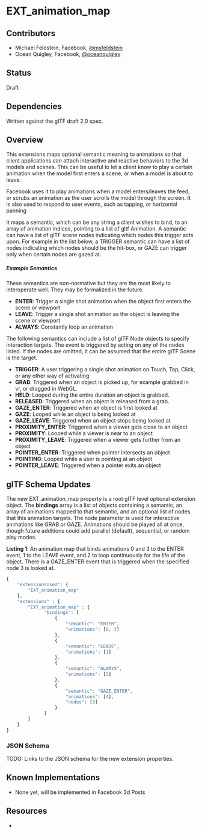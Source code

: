 # EXT_animation_map

## Contributors

* Michael Feldstein, Facebook, [@msfeldstein](https://twitter.com/msfeldstein)
* Ocean Quigley, Facebook, [@oceanquigley](https://twitter.com/oceanquigley)

## Status

Draft

## Dependencies

Written against the glTF draft 2.0 spec.

## Overview

This extensions maps optional semantic meaning to animations so that client applications can attach interactive and reactive behaviors to the 3d models and scenes. This can be useful to let a client know to play a certain animation when the model first enters a scene, or when a model is about to leave.

Facebook uses it to play animations when a model enters/leaves the feed, or scrubs an animation as the user scrolls the model through the screen.
It is also used to respond to user events, such as tapping, or horizontal panning

It maps a semantic, which can be any string a client wishes to bind, to an array of animation indices, pointing to a list of gltf Animation.  A semantic can have a list of glTF scene nodes indicating which nodes this trigger acts upon.  For example in the list below, a TRIGGER semantic can have a list of nodes indicating which nodes should be the hit-box, or GAZE can trigger only when certain nodes are gazed at.

##### Example Semantics

These semantics are non-normative but they are the most likely to interoperate well.  They may be formalized in the future.

* **ENTER**: Trigger a single shot animation when the object first enters the scene or viewport
* **LEAVE**: Trigger a single shot animation as the object is leaving the scene or viewport
* **ALWAYS**: Constantly loop an animation

The following semantics can include a list of glTF Node objects to specify interaction targets.  The event is triggered by acting on any of the nodes listed.  If the nodes are omitted, it can be assumed that the entire glTF Scene is the target.

* **TRIGGER**: A user triggering a single shot animation on Touch, Tap, Click, or any other way of activating
* **GRAB**: Triggered when an object is picked up, for example grabbed in vr, or dragged in WebGL.
* **HELD**: Looped during the entire duration an object is grabbed.
* **RELEASED**: Triggered when an object is released from a grab.
* **GAZE_ENTER**: Triggered when an object is first looked at
* **GAZE**: Looped  while an object is being looked at
* **GAZE_LEAVE**: Triggered when an object stops being looked at
* **PROXIMITY_ENTER**: Triggered when a viewer gets close to an object
* **PROXIMITY**: Looped while a viewer is near to an object
* **PROXIMITY_LEAVE**: Triggered when a viewer gets further from an object
* **POINTER_ENTER**: Triggered when pointer intersects an object
* **POINTING**: Looped while a user is pointing at an object
* **POINTER_LEAVE**: Triggered when a pointer exits an object

## glTF Schema Updates

The new EXT_animation_map property is a root glTF level optional extension object.  The **bindings** array is a list of objects containing a semantic, an array of animations mapped to that semantic, and an optional list of nodes that this animation targets.  The node parameter is used for interactive animations like GRAB or GAZE.  Animations should be played all at once, though future additions could add parallel (default), sequential, or random play modes.

**Listing 1**: An animation map that binds animations 0 and 3 to the ENTER event, 1 to the LEAVE event, and 2 to loop continuously for the life of the object.  There is a GAZE_ENTER event that is triggered when the specified node 3 is looked at.

```javascript
{
    "extensionsUsed": {
        "EXT_animation_map"
    },
    "extensions" : {
        "EXT_animation_map" : {
              "bindings": [
                  {
                      "semantic": "ENTER",
                      "animations": [0, 3]
                  },
                  {
                      "semantic": "LEAVE",
                      "animations": [1]
                  },
                  {
                      "semantic": "ALWAYS",
                      "animations": [2]
                  },
                  {
                      "semantic": "GAZE_ENTER",
                      "animations": [4],
                      "nodes": [3]
                  }
              ]
        }
    }
}
```

### JSON Schema

TODO: Links to the JSON schema for the new extension properties.

## Known Implementations

* None yet, will be implemented in Facebook 3d Posts

## Resources

*
